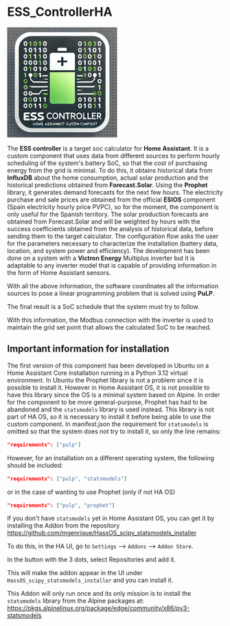 # ESS_ControllerHA
![ess_controller](_images/icon.png)

The **ESS controller** is a target soc calculator for **Home Assistant**. It is a custom component that uses data from different sources to perform hourly scheduling of the system's battery SoC, so that the cost of purchasing energy from the grid is minimal. To do this, it obtains historical data from **InfluxDB** about the home consumption, actual solar production and the historical predictions obtained from **Forecast.Solar**.
Using the **Prophet** library, it generates demand forecasts for the next few hours.
The electricity purchase and sale prices are obtained from the official **ESIOS** component (Spain electricity hourly price PVPC), so for the moment, the component is only useful for the Spanish territory.
The solar production forecasts are obtained from Forecast.Solar and will be weighted by hours with the success coefficients obtained from the analysis of historical data, before sending them to the target calculator.
The configuration flow asks the user for the parameters necessary to characterize the installation (battery data, location, and system power and efficiency).
The development has been done on a system with a **Victron Energy** Multiplus inverter but it is adaptable to any inverter model that is capable of providing information in the form of Home Assistant sensors.

With all the above information, the software coordinates all the information sources to pose a linear programming problem that is solved using **PuLP**.

The final result is a SoC schedule that the system must try to follow.

With this information, the Modbus connection with the inverter is used to maintain the grid set point that allows the calculated SoC to be reached.

## Important information for installation
The first version of this component has been developed in Ubuntu on a Home Assistant Core installation running in a Python 3.12 virtual environment.
In Ubuntu the Prophet library is not a problem since it is possible to install it. However in Home Assistant OS, it is not possible to have this library since the OS is a minimal system based on Alpine.
In order for the component to be more general-purpose, Prophet has had to be abandoned and the `statsmodels` library is used instead. This library is not part of HA OS, so it is necessary to install it before being able to use the custom component.
In manifest.json the requirement for `statsmodels` is omitted so that the system does not try to install it, so only the line remains:
```json
"requirements": ["pulp"]
```
However, for an installation on a different operating system, the following should be included:
```json
"requirements": ["pulp", "statsmodels"]
```
or in the case of wanting to use Prophet (only if not HA OS)
```json
"requirements": ["pulp", "prophet"]
```

If you don't have `statsmodels` yet in Home Assistant OS, you can get it by installing the Addon from the repository
https://github.com/mgenrique/HassOS_scipy_statsmodels_installer

To do this, in the HA UI, go to `Settings` --> `Addons` --> `Addon Store`.

In the button with the 3 dots, select Repositories and add it.

This will make the addon appear in the UI under `HassOS_scipy_statsmodels_installer` and you can install it.

This Addon will only run once and its only mission is to install the `statsmodels` library from the Alpine packages at:
https://pkgs.alpinelinux.org/package/edge/community/x86/py3-statsmodels


